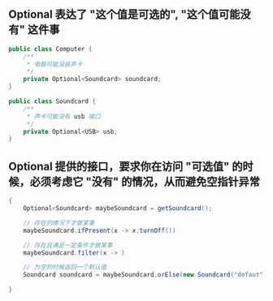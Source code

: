 ## Optional 表达了 "这个值是可选的", "这个值可能没有" 这件事

```java
public class Computer {
    /**
     * 电脑可能没装声卡
     */
    private Optional<Soundcard> soundcard;
}

public class Soundcard {
    /**
     * 声卡可能没有 usb 端口
     */
    private Optional<USB> usb;
}
```

## Optional 提供的接口，要求你在访问 "可选值" 的时候，必须考虑它 "没有" 的情况，从而避免空指针异常

```java
{
    Optional<Soundcard> maybeSoundcard = getSoundcard();

    // 存在的情况下才做某事
    maybeSoundcard.ifPresent(x -> x.turnOff())

    // 存在且满足一定条件才做某事
    maybeSoundcard.filter(x -> )

    // 为空的时候返回一个默认值
    Soundcard soundcard = maybeSoundcard.orElse(new Soundcard("defaut"));

}
```